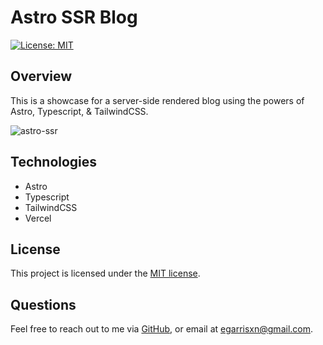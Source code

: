 # Astro SSR Blog

[![License: MIT](https://img.shields.io/badge/License-MIT-yellow.svg)](https://opensource.org/licenses/MIT)

## Overview

This is a showcase for a server-side rendered blog using the powers of Astro, Typescript, & TailwindCSS.

![astro-ssr](https://github.com/egarrisxn/astro-ssr-blog/assets/126130230/13419e4f-0b63-49b3-b7e6-75bcf5beff5d)

## Technologies

- Astro
- Typescript
- TailwindCSS
- Vercel

## License

This project is licensed under the [MIT license](https://opensource.org/licenses/MIT).

## Questions

Feel free to reach out to me via [GitHub](https://github.com/EGARRISXN), or email at egarrisxn@gmail.com.

